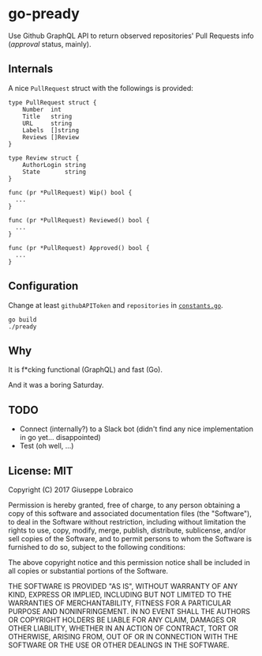 # go-pready

Use Github GraphQL API to return observed repositories' Pull Requests info (*approval* status, mainly).

## Internals

A nice `PullRequest` struct with the followings is provided:

```
type PullRequest struct {
	Number  int
	Title   string
	URL     string
	Labels  []string
	Reviews []Review
}

type Review struct {
	AuthorLogin string
	State       string
}

func (pr *PullRequest) Wip() bool {
  ...
}

func (pr *PullRequest) Reviewed() bool {
  ...
}

func (pr *PullRequest) Approved() bool {
  ...
}
```

## Configuration

Change at least `githubAPIToken` and `repositories` in [`constants.go`](../master/constants.go).

```
go build
./pready
```

## Why

It is f*cking functional (GraphQL) and fast (Go).

And it was a boring Saturday.

## TODO

  - Connect (internally?) to a Slack bot (didn't find any nice implementation in go yet... disappointed)
  - Test (oh well, ...)

## License: MIT

Copyright (C) 2017 Giuseppe Lobraico

Permission is hereby granted, free of charge, to any person obtaining a copy of this software and associated documentation files (the "Software"), to deal in the Software without restriction, including without limitation the rights to use, copy, modify, merge, publish, distribute, sublicense, and/or sell copies of the Software, and to permit persons to whom the Software is furnished to do so, subject to the following conditions:

The above copyright notice and this permission notice shall be included in all copies or substantial portions of the Software.

THE SOFTWARE IS PROVIDED "AS IS", WITHOUT WARRANTY OF ANY KIND, EXPRESS OR IMPLIED, INCLUDING BUT NOT LIMITED TO THE WARRANTIES OF MERCHANTABILITY, FITNESS FOR A PARTICULAR PURPOSE AND NONINFRINGEMENT. IN NO EVENT SHALL THE AUTHORS OR COPYRIGHT HOLDERS BE LIABLE FOR ANY CLAIM, DAMAGES OR OTHER LIABILITY, WHETHER IN AN ACTION OF CONTRACT, TORT OR OTHERWISE, ARISING FROM, OUT OF OR IN CONNECTION WITH THE SOFTWARE OR THE USE OR OTHER DEALINGS IN THE SOFTWARE.